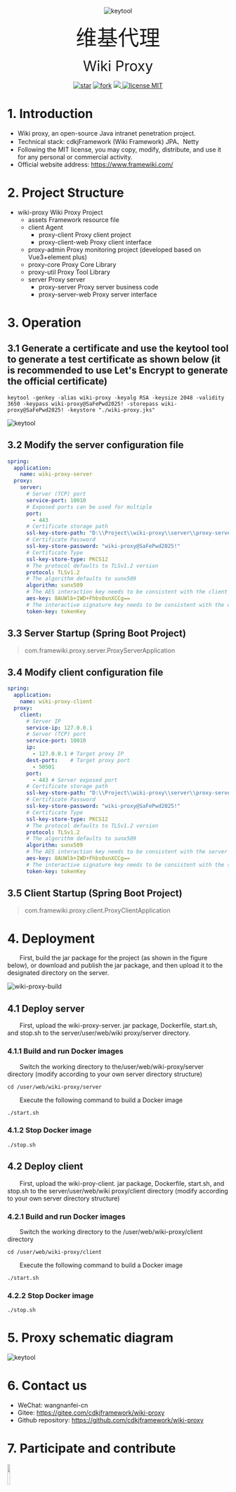 <p align="center">
<img alt="keytool" src="assets/developer/wiki.png"/>
</p>

<p align="center">
<font size=7>维基代理</font>
</p>

<p align="center"><font size=6>Wiki Proxy</font></p>


<p align="center">
  <a href='https://gitee.com/cdkjframework/wiki-proxy/stargazers'><img src='https://gitee.com/cdkjframework/wiki-proxy/badge/star.svg?theme=dark' alt='star'></img></a>
<a href='https://gitee.com/cdkjframework/wiki-proxy/members'><img src='https://gitee.com/cdkjframework/wiki-proxy/badge/fork.svg?theme=dark' alt='fork'></img></a>
<a target="_blank" href="https://www.oracle.com/java/technologies/javase/jdk17-0-13-later-archive-downloads.html">
    <img src="https://img.shields.io/badge/JDK-17+-red.svg" />
</a>
<a href="./LICENSE">
    <img src="https://img.shields.io/badge/license-MIT-red" alt="license MIT">
</a>
</p>

# 1. Introduction

- Wiki proxy, an open-source Java intranet penetration project.
- Technical stack: cdkjFramework (Wiki Framework) JPA、Netty
- Following the MIT license, you may copy, modify, distribute, and use it for any personal or commercial activity.
- Official website address: https://www.framewiki.com/

# 2. Project Structure

- wiki-proxy Wiki Proxy Project
    - assets Framework resource file
    - client Agent
        - proxy-client Proxy client project
        - proxy-client-web Proxy client interface
    - proxy-admin Proxy monitoring project (developed based on Vue3+element plus)
    - proxy-core Proxy Core Library
    - proxy-util Proxy Tool Library
    - server Proxy server
        - proxy-server Proxy server business code
        - proxy-server-web Proxy server interface

# 3. Operation

## 3.1 Generate a certificate and use the keytool tool to generate a test certificate as shown below (it is recommended to use Let's Encrypt to generate the official certificate)

``` shell
keytool -genkey -alias wiki-proxy -keyalg RSA -keysize 2048 -validity 3650 -keypass wiki-proxy@SaFePwd2025! -storepass wiki-proxy@SaFePwd2025! -keystore "./wiki-proxy.jks"
```

<img alt="keytool" src="assets/developer/wiki-proxy.png"/>

## 3.2 Modify the server configuration file

``` yml
spring:
  application:
    name: wiki-proxy-server
  proxy:
    server:
      # Server (TCP) port
      service-port: 10010
      # Exposed ports can be used for multiple
      port:
        - 443
      # Certificate storage path
      ssl-key-store-path: "D:\\Project\\wiki-proxy\\server\\proxy-server-web\\src\\main\\resources\\wiki-proxy.jks"
      # Certificate Password
      ssl-key-store-password: "wiki-proxy@SaFePwd2025!"
      # Certificate Type
      ssl-key-store-type: PKCS12
      # The protocol defaults to TLSv1.2 version
      protocol: TLSv1.2
      # The algorithm defaults to sunx509
      algorithm: sunx509
      # The AES interaction key needs to be consistent with the client
      aes-key: 8AUWlb+IWD+Fhbs0xnXCCg==
      # The interactive signature key needs to be consistent with the client
      token-key: tokenKey
```

## 3.3 Server Startup (Spring Boot Project)

> com.framewiki.proxy.server.ProxyServerApplication

## 3.4  Modify client configuration file

``` yml
spring:
  application:
    name: wiki-proxy-client
  proxy:
    client:
      # Server IP
      service-ip: 127.0.0.1
      # Server (TCP) port
      service-port: 10010
      ip:
        - 127.0.0.1 # Target proxy IP
      dest-port:    # Target proxy port
        - 50501
      port:
        - 443 # Server exposed port
      # Certificate storage path
      ssl-key-store-path: "D:\\Project\\wiki-proxy\\server\\proxy-server-web\\src\\main\\resources\\wiki-proxy.jks"
      # Certificate Password
      ssl-key-store-password: "wiki-proxy@SaFePwd2025!"
      # Certificate Type
      ssl-key-store-type: PKCS12
      # The protocol defaults to TLSv1.2 version
      protocol: TLSv1.2
      # The algorithm defaults to sunx509
      algorithm: sunx509
      # The AES interaction key needs to be consistent with the server
      aes-key: 8AUWlb+IWD+Fhbs0xnXCCg==
      # The interactive signature key needs to be consistent with the server
      token-key: tokenKey
```

## 3.5 Client Startup (Spring Boot Project)

> com.framewiki.proxy.client.ProxyClientApplication

# 4. Deployment

<p style="text-indent: 2em;">First, build the jar package for the project (as shown in the figure below), or download and publish the jar package, and then upload it to the designated directory on the server.</p>
<img alt="wiki-proxy-build" src="assets/developer/wiki-proxy-build.png"/>

## 4.1 Deploy server

<p style="text-indent: 2em;">First, upload the wiki-proxy-server. jar package, Dockerfile, start.sh, and stop.sh to the server/user/web/wiki proxy/server directory.</p>

### 4.1.1 Build and run Docker images

<p style="text-indent: 2em;">Switch the working directory to the/user/web/wiki-proxy/server directory (modify according to your own server directory structure)</p>

```shell
cd /user/web/wiki-proxy/server

```

<p style="text-indent: 2em;">Execute the following command to build a Docker image</p>

```shell
./start.sh

```

### 4.1.2 Stop Docker image

```shell
./stop.sh

```

## 4.2 Deploy client

<p style="text-indent: 2em;">First, upload the wiki-proy-client. jar package, Dockerfile, start.sh, and stop.sh to the server/user/web/wiki proxy/client directory (modify according to your own server directory structure)</p>

### 4.2.1 Build and run Docker images

<p style="text-indent: 2em;">Switch the working directory to the /user/web/wiki-proxy/client directory</p>

```shell
cd /user/web/wiki-proxy/client

```

<p style="text-indent: 2em;">Execute the following command to build a Docker image</p>

```shell
./start.sh

```

### 4.2.2 Stop Docker image

```shell
./stop.sh

```

# 5. Proxy schematic diagram

<img alt="keytool" src="assets/developer/wiki-proxy-list.png"/>

# 6. Contact us

- WeChat: wangnanfei-cn
- Gitee:  https://gitee.com/cdkjframework/wiki-proxy
- Github repository: https://github.com/cdkjframework/wiki-proxy

# 7. Participate and contribute

  <a href=" https://gitee.com/cdkjframework " target="_blank">
  <img src="assets/developer/wiki.png" width="11%"/>
  </a>